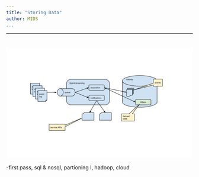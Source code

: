 ```yaml
---
title: "Storing Data"
author: MIDS
...
```


---

#
##

![](images/classifying-with-state.svg)

<div class="notes">
-first pass, sql & nosql, partioning I, hadoop, cloud
</div>


